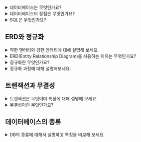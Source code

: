 <details>
<summary> 데이터베이스는 무엇인가요? </summary>
<div markdown="1">
  <br>
 
  데이터베이스는 일정한 규칙을 통해 구조화되어 저장되는 데이터의 모음입니다. <br> 
  
해당 데이터베이스를 제어, 관리하는 통합 시스템을 DBMS(DataBase Management System)이라고 하며 
  데이터들은 특정 DBMS마다 정의된 쿼리 언어(query language)를 통해 삽입, 삭제, 수정, 조회 등을 수행할 수 있습니다. <br>
데이터베이스는 실시간 접근과 동시 공유가 가능합니다.

  
</div>
</details>

<details>
<summary> 데이터베이스의 장점은 무엇인가요? </summary>
<div markdown="1">
  <br>
 
- 데이터는 구조적으로 저장되므로 중복성이 제거됩니다.
- 데이터의 유효성을 검사할 수 있고 데이터베이스에 대한 액세스 제어를 제공합니다.
- 데이터 백업 및 복구를 제공합니다.
- 여러 사용자 인터페이스를 제공합니다.
  
</div>
</details>
  
  <details>
<summary> SQL은 무엇인가요? </summary>
<div markdown="1">
  <br>
 
SQL은 Structed Query Language로 DBMS에서 데이터를 관리하고 처리하기 위해 설계된 언어입니다.

- **DDL (데이터 정의 언어)** : 데이터의 구조를 정의하는 데 사용됩니다. 데이터베이스의 DDL 명령에 의해 수행 된 변경 사항이 자동커밋되고 영구적으로 저장됩니다.
- **DML (데이터 조작 언어)** : 데이터를 조작하는 데 사용됩니다. 자동 커밋되지 않으며 롤백 할 수 있습니다.
- **DCL (데이터 제어 언어)** : 데이터 액세스 권한 취소와 같이 데이터의 가시성을 제어하는 데 사용됩니다.
  
</div>
</details>

## ERD와 정규화
 <details>
<summary> 약한 엔터티와 강한 엔터티에 대해 설명해 보세요. </summary>
<div markdown="1">
  <br>
 
약한 엔터티는 혼자서 존재하지 못하고 특정 엔터티의 존재 여부에 따라 종속적인 것을 말합니다.  <br>
그리고 그 특정 엔터티는 강한 엔터티를 말합니다.
  
</div>
</details>

 <details>
<summary> ERD(Entity Relationship Diagram)를 사용하는 이유는 무엇인가요? </summary>
<div markdown="1">
  <br>
 
ERD는 데이터베이스를 구축할 때 가장 기초적인 뼈대 역할을 하며 릴레이션 간의 관계들을 정의한 것입니다. <br>
시스템의 요구사항을 기반으로 작성되며 ERD를 기반으로 DB를 구축해야 설계도 역할이 됩니다.
  
</div>
</details>

 <details>
<summary> 정규화란 무엇인가요? </summary>
<div markdown="1">
  <br>
 데이터 무결성을 유지하기 위해 잘 정의 된 방식으로 테이블을 분할하는 프로세스입니다. <br>

데이터의 일관성을 유지하고, 자료의 중복성을 줄이고, 릴레이션을 독립적으로 표현하는 방법입니다.
릴레이션 간의 잘못된 종속 관계로 인해 데이터베이스 이상 현상이 일어나서 이를 해결하거나, 
저장 공간을 효율적으로 사용하기 위해 릴레이션을 여러 개로 분리합니다.
  
</div>
</details>

 <details>
<summary> 정규화 과정에 대해 설명해보세요. </summary>
<div markdown="1">
  <br>
  
- **제1정규형** : 릴레이션의 모든 도메인이 더 이상 분해될 수 없는 원자값(automic value)만으로 구성되도록 분해합니다.
- **제2정규형** : 제1정규형을 만족하고, 기본키가 아닌 모든 속성이 기본키에 완전 함수종속될 수 있도록 분해합니다. 
- **제3정규형** : 제2정규형을 만족하고, 기본키가 아닌 모든 속성이 이행적 함수 종속을 만족하지 않도록 분해합니다. 
  - 이행적 함수종속 : A→B, B→C 가 성립할 때 A→C가 성립되는 것 <br> 
- **BCNF정규형** : 제3정규형을 만족하고, 결정자가 후보키가 아닌 함수 종속 관계를 제거하여 릴레이션의 모든 결정자가 후보키가 되도록 분해합니다.
  
</div>
</details>

## 트랜잭션과 무결성
 <details>
<summary> 트랜잭션은 무엇이며 특징에 대해 설명해 보세요. </summary>
<div markdown="1">
  <br>

  트랜잭션이란 데이터베이스에서 논리적 기능을 수행하기 위한 작업의 단위를 말합니다.

- **원자성** : all or nothing. 트랜잭션과 관련된 일이 모두 수행되거나 혹은 모두 수행되지 않는 것을 의미합니다. 트랜잭션을 커밋했는데, 문제가 발생하여 롤백하는 경우 해당 작업이 모두 수행되지 않음을 보장합니다.
    
- **일관성** : 허용된 방식으로만 데이터를 변경해야한다는 것을 의미합니다. 모든 데이터는 여러 가지 조건, 규칙에 따라 유효함을 가져야합니다.
    
- **격리성** : 트랜잭션 수행 시 서로 끼어들지 못한다는 것을 의미합니다. 여러 트랜잭션은 서로 격리되어 마치 순차적으로 실행되는 것처럼 작동되어야 합니다.
    
- **지속성** : 성공적으로 수행된 트랜잭션은 영원히 반영되어야 한다는 것을 의미합니다. 시스템 장애가 발생해도 원래 상태로 복구하는 회복 기능이 있어야 하고, 이를 위해 체크섬, 저널링(파일 시스템 또는 데이터베이스 시스템에 변경 사항을 반영하기 전에 로그를 남기는 것), 롤백 등의 기능을 제공합니다.
  
</div>
</details>

 <details>
<summary> 무결성이란 무엇인가요? </summary>
<div markdown="1">
  <br>

  데이터의 정확성, 일관성, 유효성을 유지하는 것을 말하며, 무결성이 유지되어야 데이터베이스에 저장된 데이터 값과 그 값에 해당하는 현실 세계의 실제 값이 일치하는 지에 대한 신뢰가 생깁니다.
  
</div>
</details>

## 데이터베이스의 종류
 <details>
<summary> DB의 종류에 대해서 설명하고 특징을 비교해 보세요. </summary>
<div markdown="1">
  <br>

 RDS(관계형 데이터베이스)는 대표적으로 MySQL이 있고, NoSQL(비관계형 데이터베이스)은 MongoDB가 있습니다.
- **MySQL** : 대부분의 운영체제와 호환되며 현재 가장 많이 사용되는 오픈소스 관계형 DBMS입니다. MySQL 코드는 대량의 트래픽을 처리할 수 있기 때문에 대규모 웹 사이트 및 웹 애플리케이션에 널리 사용됩니다.
  - 구조 : 레코드-테이블-데이터베이스
- **NoSQL** : 요구 사항에 맞게 최적화된 저장소 모델을 사용하고 데이터를 저장할 때 SQL문이 아닌 다른 프로그래밍 언어 및 구문을 사용합니다.
  - 구조 : 도큐먼트-컬렉션-데이터베이스  
</div>
</details>

